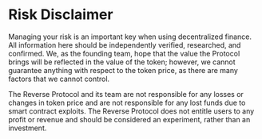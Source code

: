 # Risk Disclaimer

Managing your risk is an important key when using decentralized finance. All information here should be independently verified, researched, and confirmed. We, as the founding team, hope that the value the Protocol brings will be reflected in the value of the token; however, we cannot guarantee anything with respect to the token price, as there are many factors that we cannot control.&#x20;

The Reverse Protocol and its team are not responsible for any losses or changes in token price and are not responsible for any lost funds due to smart contract exploits. The Reverse Protocol does not entitle users to any profit or revenue and should be considered an experiment, rather than an investment.
